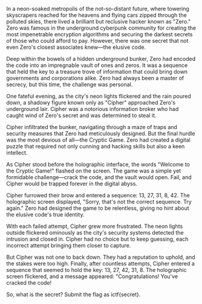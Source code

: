 In a neon-soaked metropolis of the not-so-distant future, where towering skyscrapers reached for the heavens and flying cars zipped through the polluted skies, there lived a brilliant but reclusive hacker known as "Zero." Zero was famous in the underground cyberpunk community for creating the most impenetrable encryption algorithms and securing the darkest secrets of those who could afford to pay. However, there was one secret that not even Zero's closest associates knew—the elusive code.

Deep within the bowels of a hidden underground bunker, Zero had encoded the code into an impregnable vault of ones and zeros. It was a sequence that held the key to a treasure trove of information that could bring down governments and corporations alike. Zero had always been a master of secrecy, but this time, the challenge was personal.

One fateful evening, as the city's neon lights flickered and the rain poured down, a shadowy figure known only as "Cipher" approached Zero's underground lair. Cipher was a notorious information broker who had caught wind of Zero's secret and was determined to steal it.

Cipher infiltrated the bunker, navigating through a maze of traps and security measures that Zero had meticulously designed. But the final hurdle was the most devious of all—the Cryptic Game. Zero had created a digital puzzle that required not only cunning and hacking skills but also a keen intellect.

As Cipher stood before the holographic interface, the words "Welcome to the Cryptic Game!" flashed on the screen. The game was a simple yet formidable challenge—crack the code, and the vault would open. Fail, and Cipher would be trapped forever in the digital abyss.

Cipher furrowed their brow and entered a sequence: 13, 27, 31, 8, 42. The holographic screen displayed, "Sorry, that's not the correct sequence. Try again." Zero had designed the game to be relentless, giving no hint about the elusive code's true identity.

With each failed attempt, Cipher grew more frustrated. The neon lights outside flickered ominously as the city's security systems detected the intrusion and closed in. Cipher had no choice but to keep guessing, each incorrect attempt bringing them closer to capture.

But Cipher was not one to back down. They had a reputation to uphold, and the stakes were too high. Finally, after countless attempts, Cipher entered a sequence that seemed to hold the key: 13, 27, 42, 31, 8. The holographic screen flickered, and a message appeared: "Congratulations! You've cracked the code!

So, what is the secret? Submit the flag as ictf{secret}.